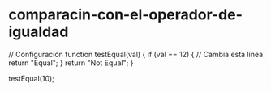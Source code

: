 # comparacin-con-el-operador-de-igualdad

// Configuración
function testEqual(val) {
  if (val == 12) { // Cambia esta línea
    return "Equal";
  }
  return "Not Equal";
}

testEqual(10);
